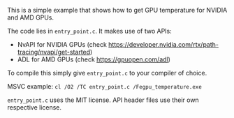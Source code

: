 This is a simple example that shows how to get GPU temperature for NVIDIA and AMD GPUs.

The code lies in ``entry_point.c``.
It makes use of two APIs:
- NvAPI for NVIDIA GPUs (check https://developer.nvidia.com/rtx/path-tracing/nvapi/get-started)
- ADL for AMD GPUs (check https://gpuopen.com/adl)

To compile this simply give ``entry_point.c`` to your compiler of choice.

MSVC example: ``cl /O2 /TC entry_point.c /Fegpu_temperature.exe``

``entry_point.c`` uses the MIT license.
API header files use their own respective license.

